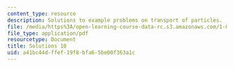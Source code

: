 ```yaml
---
content_type: resource
description: Solutions to example problems on transport of particles.
file: /media/https%3A/open-learning-course-data-rc.s3.amazonaws.com/1-061-transport-processes-in-the-environment-fall-2008/a41bc44dffef19f8bfa65be00f363a1c_solutions10.pdf
file_type: application/pdf
resourcetype: Document
title: Solutions 10
uid: a41bc44d-ffef-19f8-bfa6-5be00f363a1c
---
```

